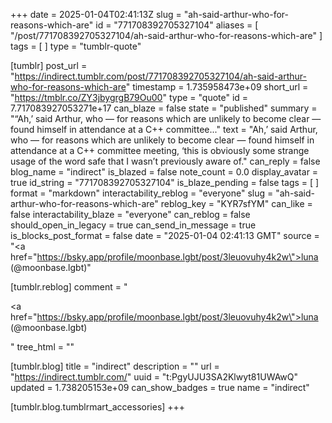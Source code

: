 +++
date = 2025-01-04T02:41:13Z
slug = "ah-said-arthur-who-for-reasons-which-are"
id = "771708392705327104"
aliases = [ "/post/771708392705327104/ah-said-arthur-who-for-reasons-which-are" ]
tags = [ ]
type = "tumblr-quote"

[tumblr]
post_url = "https://indirect.tumblr.com/post/771708392705327104/ah-said-arthur-who-for-reasons-which-are"
timestamp = 1.735958473e+09
short_url = "https://tmblr.co/ZY3jbygrgB79Ou00"
type = "quote"
id = 7.717083927053271e+17
can_blaze = false
state = "published"
summary = "“Ah,’ said Arthur, who — for reasons which are unlikely to become clear — found himself in attendance at a C++ committee..."
text = "Ah,’ said Arthur, who — for reasons which are unlikely to become clear — found himself in attendance at a C++ committee meeting, ‘this is obviously some strange usage of the word safe that I wasn’t previously aware of."
can_reply = false
blog_name = "indirect"
is_blazed = false
note_count = 0.0
display_avatar = true
id_string = "771708392705327104"
is_blaze_pending = false
tags = [ ]
format = "markdown"
interactability_reblog = "everyone"
slug = "ah-said-arthur-who-for-reasons-which-are"
reblog_key = "KYR7sfYM"
can_like = false
interactability_blaze = "everyone"
can_reblog = false
should_open_in_legacy = true
can_send_in_message = true
is_blocks_post_format = false
date = "2025-01-04 02:41:13 GMT"
source = "<a href=\"https://bsky.app/profile/moonbase.lgbt/post/3leuovuhy4k2w\">luna (@moonbase.lgbt)</a>"

[tumblr.reblog]
comment = "<p><a href=\"https://bsky.app/profile/moonbase.lgbt/post/3leuovuhy4k2w\">luna (@moonbase.lgbt)</a></p>"
tree_html = ""

[tumblr.blog]
title = "indirect"
description = ""
url = "https://indirect.tumblr.com/"
uuid = "t:PgyUJU3SA2Klwyt81UWAwQ"
updated = 1.738205153e+09
can_show_badges = true
name = "indirect"

[tumblr.blog.tumblrmart_accessories]
+++
